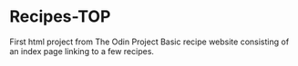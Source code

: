 # Recipes-TOP
First html project from The Odin Project
Basic recipe website consisting of an index page linking to a few recipes.
